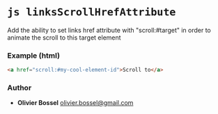 

<!-- @namespace    sugar.js.feature -->
<!-- @name    linksScrollHrefAttribute -->

# ```js linksScrollHrefAttribute ```


Add the ability to set links href attribute with "scroll:#target" in order to animate the scroll to this target element


### Example (html)

```html
<a href="scroll:#my-cool-element-id">Scroll to</a>
```


### Author
- **Olivier Bossel** <a href="mailto:olivier.bossel@gmail.com">olivier.bossel@gmail.com</a> 

